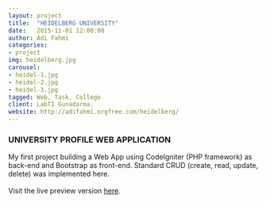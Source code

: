 ```yaml
---
layout: project
title:  "HEIDELBERG UNIVERSITY"
date:   2015-11-01 12:00:00
author: Adi Fahmi
categories:
- project
img: heidelberg.jpg
carousel:
- heidel-1.jpg
- heidel-2.jpg
- heidel-3.jpg
tagged: Web, Task, College
client: LabTI Gunadarma.
website: http://adifahmi.orgfree.com/heidelberg/
---
```

<h3>UNIVERSITY PROFILE WEB APPLICATION</h3>
My first project building a Web App using CodeIgniter (PHP framework) as back-end and Bootstrap as front-end. Standard CRUD (create, read, update, delete) was implemented here.
<br><br>
Visit the live preview version <a href="http://adifahmi.orgfree.com/heidelberg/" target="_blank">here</a>.
